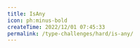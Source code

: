 ```yaml
---
title: IsAny
icon: ph:minus-bold
createTime: 2022/12/01 07:45:33
permalink: /type-challenges/hard/is-any/
---
```

